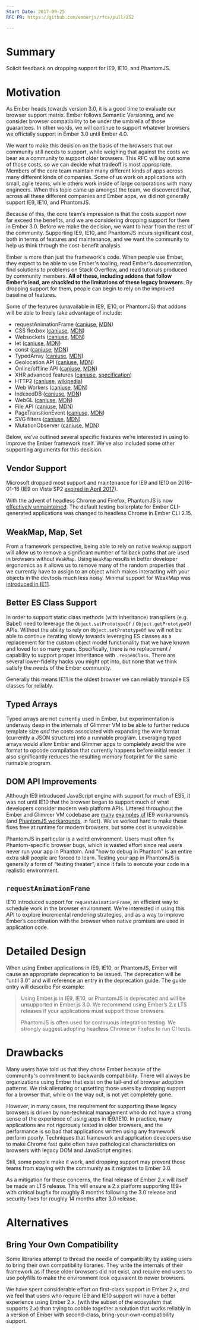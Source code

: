 ```yaml
---
Start Date: 2017-09-25
RFC PR: https://github.com/emberjs/rfcs/pull/252

---
```


# Summary

Solicit feedback on dropping support for IE9, IE10, and PhantomJS.

# Motivation

As Ember heads towards version 3.0, it is a good time to evaluate our browser support matrix. Ember follows Semantic Versioning, and we consider browser compatibility to be under the umbrella of those guarantees. In other words, we will continue to support whatever browsers we officially support in Ember 3.0 until Ember 4.0.

We want to make this decision on the basis of the browsers that our community still needs to support, while weighing that against the costs we bear as a community to support older browsers. This RFC will lay out some of those costs, so we can decide what tradeoff is most appropriate.
Members of the core team maintain many different kinds of apps across many different kinds of companies. Some of us work on applications with small, agile teams, while others work inside of large corporations with many engineers. When this topic came up amongst the team, we discovered that, across all these different companies and Ember apps, we did not generally support IE9, IE10, and PhantomJS.

Because of this, the core team's impression is that the costs support now far exceed the benefits, and we are considering dropping support for them in Ember 3.0. Before we make the decision, we want to hear from the rest of the community. Supporting IE9, IE10, and PhantomJS incurs significant cost, both in terms of features and maintenance, and we want the community to help us think through the cost-benefit analysis.

Ember is more than just the framework's code. When people use Ember, they expect to be able to use Ember's tooling, read Ember's documentation, find solutions to problems on Stack Overflow, and read tutorials produced by community members. **All of these, including addons that follow Ember’s lead, are shackled to the limitations of these legacy browsers.** By dropping support for them, people can begin to rely on the improved baseline of features.

Some of the features (unavailable in IE9, IE10, or PhantomJS) that addons will be able to freely take advantage of include:

- requestAnimationFrame ([caniuse](http://caniuse.com/#feat=requestanimationframe), [MDN](https://developer.mozilla.org/en-US/docs/Web/API/window/requestAnimationFrame))
- CSS flexbox ([caniuse](http://caniuse.com/#search=flexbox), [MDN](https://developer.mozilla.org/en-US/docs/Web/CSS/CSS_Flexible_Box_Layout/Using_CSS_flexible_boxes))
- Websockets ([caniuse](http://caniuse.com/#feat=websockets), [MDN](https://developer.mozilla.org/en-US/docs/Web/API/WebSockets_API))
- let ([caniuse](http://caniuse.com/#feat=let), [MDN](https://developer.mozilla.org/en-US/docs/Web/JavaScript/Reference/Statements/let))
- const ([caniuse](http://caniuse.com/#feat=const), [MDN](https://developer.mozilla.org/en-US/docs/Web/JavaScript/Reference/Statements/const))
- TypedArray ([caniuse](http://caniuse.com/#feat=typedarrays), [MDN](https://developer.mozilla.org/en-US/docs/Web/JavaScript/Reference/Global_Objects/TypedArray))
- Geolocation API ([caniuse](https://caniuse.com/#search=Geolocation), [MDN](https://developer.mozilla.org/en-US/docs/Web/API/Geolocation))
- Online/offline API ([caniuse](http://caniuse.com/#feat=online-status), [MDN](https://developer.mozilla.org/en-US/docs/Online_and_offline_events))
- XHR advanced features ([caniuse](https://caniuse.com/#feat=xhr2), [specification](https://www.w3.org/TR/2012/WD-XMLHttpRequest-20120117/))
- HTTP2 ([caniuse](http://caniuse.com/#feat=http2), [wikipedia](https://en.wikipedia.org/wiki/HTTP/2))
- Web Workers ([caniuse](http://caniuse.com/#feat=webworkers), [MDN](https://developer.mozilla.org/en-US/docs/Web/API/Web_Workers_API/Using_web_workers))
- IndexedDB ([caniuse](http://caniuse.com/#feat=indexeddb), [MDN](https://developer.mozilla.org/en-US/docs/Web/API/IndexedDB_API)) 
- WebGL ([caniuse](http://caniuse.com/#feat=webgl), [MDN](https://developer.mozilla.org/en-US/docs/Web/API/WebGL_API))
- File API ([caniuse](http://caniuse.com/#feat=fileapi), [MDN](https://developer.mozilla.org/en-US/docs/Web/API/File))
- PageTransitionEvent ([caniuse](http://caniuse.com/#feat=page-transition-events), [MDN](https://developer.mozilla.org/en-US/docs/Web/API/PageTransitionEvent))
- SVG filters ([caniuse](http://caniuse.com/#feat=svg-filters), [MDN](https://developer.mozilla.org/en-US/docs/Web/SVG/Tutorial/SVG_Filters_Tutorial))
- MutationObserver ([caniuse](http://caniuse.com/#feat=mutationobserver), [MDN](https://developer.mozilla.org/en-US/docs/Web/API/MutationObserver))

Below, we’ve outlined several specific features we’re interested in using to improve the Ember framework itself. We’ve also included some other supporting arguments for this decision.

## Vendor Support

Microsoft dropped most support and maintenance for IE9 and IE10 on 2016-01-16 (IE9 on Vista SP2 [expired in April 2017](http://www.allyncs.com/docs/lifecyclesupport.html)).

With the advent of headless Chrome and Firefox, PhantomJS is now [effectively unmaintained](https://groups.google.com/forum/#!topic/phantomjs/9aI5d-LDuNE). The default testing boilerplate for Ember CLI-generated applications was changed to headless Chrome in Ember CLI 2.15.

## WeakMap, Map, Set

From a framework perspective, being able to rely on native `WeakMap` support will allow us to remove a significant number of fallback paths that are used in browsers without `WeakMap`. Using `WeakMap` results in better developer ergonomics as it allows us to remove many of the random properties that we currently have to assign to an object which makes interacting with your objects in the devtools much less noisy. Minimal support for WeakMap was [introduced in IE11](http://kangax.github.io/compat-table/es6/#test-WeakMap).

## Better ES Class Support

In order to support static class methods (with inheritance) transpilers (e.g. Babel) need to leverage the `Object.setPrototypeOf` / `Object.getPrototypeOf` APIs. Without the ability to rely on `Object.setPrototypeOf` we will not be able to continue iterating slowly towards leveraging ES classes as a replacement for the custom object model functionality that we have known and loved for so many years. Specifically, there is no replacement / capability to support proper inheritance with `.reopenClass`. There are several lower-fidelity hacks you might opt into, but none that we think satisfy the needs of the Ember community.

Generally this means IE11 is the oldest browser we can reliably transpile ES classes for reliably.

## Typed Arrays

Typed arrays are not currently used in Ember, but experimentation is underway deep in the internals of Glimmer VM to be able to further reduce template size *and* the costs associated with expanding the wire format (currently a JSON structure) into a runnable program. Leveraging typed arrays would allow Ember and Glimmer apps to completely avoid the wire format to opcode compilation that currently happens before initial render. It also significantly reduces the resulting memory footprint for the same runnable program.

## DOM API Improvements

Although IE9 introduced JavaScript engine with support for much of ES5, it was not until IE10 that the browser began to support much of what developers consider modern web platform APIs. Littered throughout the Ember and Glimmer VM codebase are [many](https://github.com/glimmerjs/glimmer-vm/blob/1759c16defc546b034b97e37141187652ed93859/packages/%40glimmer/runtime/lib/dom/props.ts#L54) [examples](https://github.com/glimmerjs/glimmer-vm/blob/9ecc88504c81469ba20dba3ed3f37d373a998355/packages/%40glimmer/test-helpers/lib/helpers.ts#L170) [of](https://github.com/glimmerjs/glimmer-vm/blob/bfed16af6a5ecce4fbe9f27783245fe0f8b03480/build/broccoli/transpile-to-es5.js#L25) IE9 workarounds (and [PhantomJS workarounds](https://github.com/glimmerjs/glimmer-vm/blob/1759c16defc546b034b97e37141187652ed93859/packages/%40glimmer/runtime/lib/dom/props.ts#L49), in fact). We’ve worked hard to make these fixes free at runtime for modern browsers, but some cost is unavoidable.

PhantomJS in particular is a weird environment. Users must often fix Phantom-specific browser bugs, which is wasted effort since real users never run your app in Phantom. And "how to debug in Phantom" is an entire extra skill people are forced to learn. Testing your app in PhantomJS is generally a form of “testing theater”, since it fails to execute your code in a realistic environment.

## `requestAnimationFrame`

IE10 introduced support for `requestAnimationFrame`, an efficient way to schedule work in the browser environment. We’re interested in using this API to explore incremental rendering strategies, and as a way to improve Ember’s coordination with the browser when native promises are used in application code.

# Detailed Design

When using Ember applications in IE9, IE10, or PhantomJS, Ember will cause an appropriate deprecation to be issued. The deprecation will be “until 3.0” and will reference an entry in the deprecation guide. The guide entry will describe For example:

> Using Ember.js in IE9, IE10, or PhantomJS is deprecated and will be unsupported in Ember.js 3.0. We recommend using Ember’s 2.x LTS releases if your applications must support those browsers.
> 
> PhantomJS is often used for continuous integration testing. We strongly suggest adopting headless Chrome or Firefox to run CI tests.

# Drawbacks

Many users have told us that they chose Ember because of the community's commitment to backwards compatibility. There will always be organizations using Ember that exist on the tail-end of browser adoption patterns. We risk alienating or upsetting those users by dropping support for a browser that, while on the way out, is not yet completely gone.

However, in many cases, the requirement for supporting these legacy browsers is driven by non-technical management who do not have a strong sense of the experience of using apps in IE9/IE10. In practice, many applications are not rigorously tested in older browsers, and the performance is so bad that applications written using any framework perform poorly. Techniques that framework and application developers use to make Chrome fast quite often have pathological characteristics on browsers with legacy DOM and JavaScript engines.

Still, some people make it work, and dropping support may prevent those teams from staying with the community as it migrates to Ember 3.0.

As a mitigation for these concerns, the final release of Ember 2.x will itself be made an LTS release. This will ensure a 2.x platform supporting IE9+ with critical bugfix for roughly 8 months following the 3.0 release and security fixes for roughly 14 months after 3.0 release.

# Alternatives

## Bring Your Own Compatibility

Some libraries attempt to thread the needle of compatibility by asking users to bring their own compatibility libraries. They write the internals of their framework as if these older browsers did not exist, and require end users to use polyfills to make the environment look equivalent to newer browsers.

We have spent considerable effort on first-class support in Ember 2.x, and we feel that users who require IE9 and IE10 support will have a better experience using Ember 2.x. (with the subset of the ecosystem that supports 2.x) than trying to cobble together a solution that works reliably in a version of Ember with second-class, bring-your-own-compatibility support.
